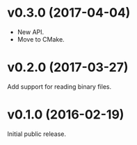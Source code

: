 # v0.3.0 (2017-04-04)

- New API.
- Move to CMake.

# v0.2.0 (2017-03-27)

Add support for reading binary files.

# v0.1.0 (2016-02-19)

Initial public release.